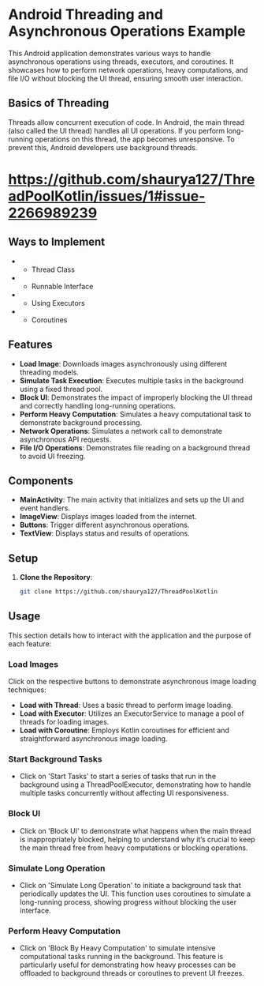 # Android Threading and Asynchronous Operations Example

This Android application demonstrates various ways to handle asynchronous operations using threads,
executors, and coroutines. It showcases how to perform network operations, heavy computations, and
file I/O without blocking the UI thread, ensuring smooth user interaction.

## Basics of Threading

Threads allow concurrent execution of code. In Android, the main thread
(also called the UI thread) handles all UI operations.
If you perform long-running operations on this thread, the app becomes unresponsive. To prevent this, Android developers use background threads.

# https://github.com/shaurya127/ThreadPoolKotlin/issues/1#issue-2266989239

## Ways to Implement

-
    * Thread Class
-
    * Runnable Interface
-
    * Using Executors
-
    * Coroutines

## Features

- **Load Image**: Downloads images asynchronously using different threading models.
- **Simulate Task Execution**: Executes multiple tasks in the background using a fixed thread pool.
- **Block UI**: Demonstrates the impact of improperly blocking the UI thread and correctly handling
  long-running operations.
- **Perform Heavy Computation**: Simulates a heavy computational task to demonstrate background
  processing.
- **Network Operations**: Simulates a network call to demonstrate asynchronous API requests.
- **File I/O Operations**: Demonstrates file reading on a background thread to avoid UI freezing.

## Components

- **MainActivity**: The main activity that initializes and sets up the UI and event handlers.
- **ImageView**: Displays images loaded from the internet.
- **Buttons**: Trigger different asynchronous operations.
- **TextView**: Displays status and results of operations.

## Setup

1. **Clone the Repository**:
   ```bash
   git clone https://github.com/shaurya127/ThreadPoolKotlin

## Usage

This section details how to interact with the application and the purpose of each feature:

### Load Images

Click on the respective buttons to demonstrate asynchronous image loading techniques:

- **Load with Thread**: Uses a basic thread to perform image loading.
- **Load with Executor**: Utilizes an ExecutorService to manage a pool of threads for loading
  images.
- **Load with Coroutine**: Employs Kotlin coroutines for efficient and straightforward asynchronous
  image loading.

### Start Background Tasks

- Click on 'Start Tasks' to start a series of tasks that run in the background using a
  ThreadPoolExecutor, demonstrating how to handle multiple tasks concurrently without affecting UI
  responsiveness.

### Block UI

- Click on 'Block UI' to demonstrate what happens when the main thread is inappropriately blocked,
  helping to understand why it’s crucial to keep the main thread free from heavy computations or
  blocking operations.

### Simulate Long Operation

- Click on 'Simulate Long Operation' to initiate a background task that periodically updates the UI.
  This function uses coroutines to simulate a long-running process, showing progress without
  blocking the user interface.

### Perform Heavy Computation

- Click on 'Block By Heavy Computation' to simulate intensive computational tasks running in the
  background. This feature is particularly useful for demonstrating how heavy processes can be
  offloaded to background threads or coroutines to prevent UI freezes.

